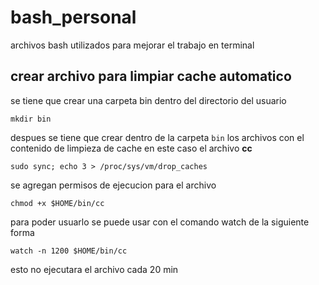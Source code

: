 # bash_personal
archivos bash utilizados para mejorar el trabajo en terminal

## crear archivo para limpiar cache automatico
se tiene que crear una carpeta bin dentro del directorio del usuario
```
mkdir bin
```
despues se tiene que crear dentro de la carpeta ```bin``` los archivos con el contenido de limpieza de cache en este caso el archivo **cc**
```
sudo sync; echo 3 > /proc/sys/vm/drop_caches
```
se agregan permisos de ejecucion para el archivo
```
chmod +x $HOME/bin/cc
```
para poder usuarlo se puede usar con el comando watch de la siguiente forma
```
watch -n 1200 $HOME/bin/cc
```
esto no ejecutara el archivo cada 20 min
